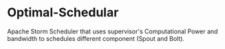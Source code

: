 # Optimal-Schedular
Apache Storm Scheduler that uses supervisor's Computational Power and bandwidth to schedules different component (Spout and Bolt).
